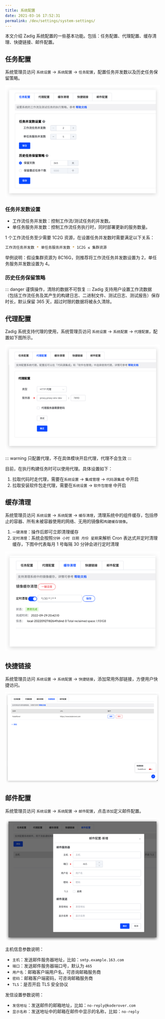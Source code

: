 ```yaml
---
title: 系统配置
date: 2021-03-16 17:52:31
permalink: /dev/settings/system-settings/
---
```


本文介绍 Zadig 系统配置的一些基本功能。包括：任务配置、代理配置、缓存清理、快捷链接、邮件配置。

## 任务配置

系统管理员访问 `系统设置` -> `系统配置` -> `任务配置`，配置任务并发数以及历史任务保留策略。

![system_config_time](./_images/system_config_time.png)

### 任务并发数设置
- 工作流任务并发数：控制工作流/测试任务的并发数。
- 单任务服务并发数：控制工作流任务执行时，同时部署更新的服务数量。

1 个工作流任务至少需要 1C2G 资源，在设置任务并发数时需要满足以下关系：

```bash
工作流任务并发数 * 单任务服务并发数 * 1C2G ≤ 集群资源
```

举例说明：假设集群资源为 8C16G，则推荐将工作流任务并发数设置为 2，单任务服务并发数设置为 4。

### 历史任务保留策略

::: danger
谨慎操作，清除的数据不可恢复
:::
Zadig 支持用户设置工作流数据（包括工作流任务及其产生的构建日志、二进制文件、测试日志、测试报告）保存时长，默认保留 365 天，超过时限的数据将被永久清除。


## 代理配置


Zadig 系统支持代理的使用，系统管理员访问 `系统设置` -> `系统配置` -> `代理配置`，配置如下图所示。

![system_proxy](./_images/system_proxy.png)

::: warning
只配置代理，不在具体模块开启代理，代理不会生效
:::

目前，在执行构建任务时可以使用代理。具体设置如下：
1. 拉取代码时走代理，需要在`系统设置` -> `集成管理` -> `代码源集成` 中开启
2. 拉取安装软件包走代理，需要在`系统设置` -> `软件包管理` 中开启

## 缓存清理
系统管理员访问 `系统设置` -> `系统配置` -> `缓存清理`，清理系统中的组件缓存，包括停止的容器、所有未被容器使用的网络、无用的镜像和`构建缓存镜像`。

1. `一键清理`：操作后即可立即清理缓存
2. `定时清理`：系统会按照`分钟 小时 日期 月份 星期`来解析 Cron 表达式并定时清理缓存，下图中代表每月 1 号每隔 30 分钟会进行定时清理

![cache_clean](./_images/cache_clean.png)

## 快捷链接
系统管理员访问 `系统设置` -> `系统配置` -> `快捷链接`，添加常用外部链接，方便用户快捷访问。

![cache_clean](./_images/system_quick_link_setting.png)

## 邮件配置

系统管理员访问 `系统设置` -> `系统配置` -> `邮件配置`，点击`添加`定义邮件配置。

![mail_config](./_images/mail_config.png)

主机信息参数说明：
- `主机`：发送邮件服务器地址，比如：`smtp.example.163.com`
- `端口`：发送邮件服务器端口号，默认为 `465`
- `用户名`：邮箱客户端用户名，可咨询邮箱服务商
- `密码`：邮箱客户端密码，可咨询邮箱服务商
- `TLS`：是否开启 TLS 安全协议

发信设置参数说明：
- `发信地址`：发送邮件的邮箱地址，比如：`no-reply@koderover.com`
- `显示名称`：发送地址中的邮箱在邮件中显示的名称，比如：`no-reply`